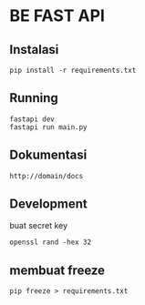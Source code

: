 # BE FAST API

## Instalasi

```
pip install -r requirements.txt
```

## Running
```
fastapi dev
fastapi run main.py
```

## Dokumentasi

```
http://domain/docs
```

## Development
buat secret key
```
openssl rand -hex 32

```


## membuat freeze

```
pip freeze > requirements.txt
```
